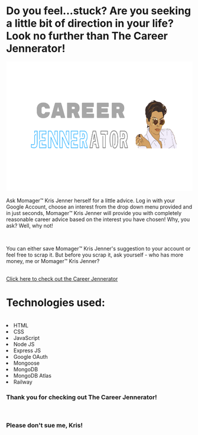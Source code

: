 <h1>Do you feel...stuck? Are you seeking a little bit of direction in your life? Look no further than The Career Jennerator!</h1>

<img src="/public/images/indexpage.png" width="600" height="350">
<p>Ask Momager™️ Kris Jenner herself for a little advice. Log in with your Google Account, choose an interest from the drop down menu provided and in just seconds, Momager™️ Kris Jenner will provide you with completely reasonable career advice based on the interest you have chosen! Why, you ask? Well, why not!</p>
<br>
<p>You can either save Momager™️ Kris Jenner's suggestion to your account or feel free to scrap it. But before you scrap it, ask yourself - who has more money, me or Momager™️ Kris Jenner?</p>
<br>
<a href="https://jennerator-production.up.railway.app/interests">Click here to check out the Career Jennerator</a>

<br>
<h1>Technologies used:</h1>
<br>
<li>HTML</li>
<li>CSS</li>
<li>JavaScript</li>
<li>Node JS</li>
<li>Express JS</li>
<li>Google OAuth</li>
<li>Mongoose</li>
<li>MongoDB</li>
<li>MongoDB Atlas</li>
<li>Railway</li>
</ul>

<h3>Thank you for checking out The Career Jennerator!</h3> 
<br>
<h3>Please don't sue me, Kris!</h3>




